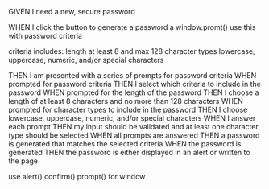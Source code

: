 GIVEN I need a new, secure password


WHEN I click the button to generate a password a window.promt() use this with password criteria 

criteria includes:
length at least 8 and max 128
character types lowercase, uppercase, numeric, and/or special characters


THEN I am presented with a series of prompts for password criteria
WHEN prompted for password criteria
THEN I select which criteria to include in the password
WHEN prompted for the length of the password
THEN I choose a length of at least 8 characters and no more than 128 characters
WHEN prompted for character types to include in the password
THEN I choose lowercase, uppercase, numeric, and/or special characters
WHEN I answer each prompt
THEN my input should be validated and at least one character type should be selected
WHEN all prompts are answered
THEN a password is generated that matches the selected criteria
WHEN the password is generated
THEN the password is either displayed in an alert or written to the page




use alert() confirm() prompt() for window 